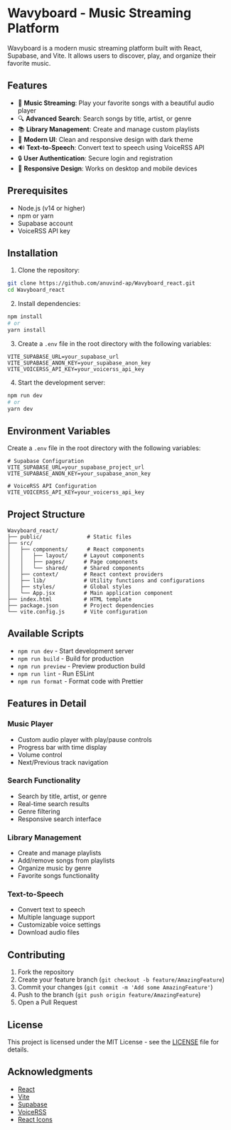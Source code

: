 # Wavyboard - Music Streaming Platform

Wavyboard is a modern music streaming platform built with React, Supabase, and Vite. It allows users to discover, play, and organize their favorite music.

## Features

- 🎵 **Music Streaming**: Play your favorite songs with a beautiful audio player
- 🔍 **Advanced Search**: Search songs by title, artist, or genre
- 📚 **Library Management**: Create and manage custom playlists
- 🎨 **Modern UI**: Clean and responsive design with dark theme
- 🔊 **Text-to-Speech**: Convert text to speech using VoiceRSS API
- 🔒 **User Authentication**: Secure login and registration
- 📱 **Responsive Design**: Works on desktop and mobile devices

## Prerequisites

- Node.js (v14 or higher)
- npm or yarn
- Supabase account
- VoiceRSS API key

## Installation

1. Clone the repository:
```bash
git clone https://github.com/anuvind-ap/Wavyboard_react.git
cd Wavyboard_react
```

2. Install dependencies:
```bash
npm install
# or
yarn install
```

3. Create a `.env` file in the root directory with the following variables:
```env
VITE_SUPABASE_URL=your_supabase_url
VITE_SUPABASE_ANON_KEY=your_supabase_anon_key
VITE_VOICERSS_API_KEY=your_voicerss_api_key
```

4. Start the development server:
```bash
npm run dev
# or
yarn dev
```

## Environment Variables

Create a `.env` file in the root directory with the following variables:

```env
# Supabase Configuration
VITE_SUPABASE_URL=your_supabase_project_url
VITE_SUPABASE_ANON_KEY=your_supabase_anon_key

# VoiceRSS API Configuration
VITE_VOICERSS_API_KEY=your_voicerss_api_key
```

## Project Structure

```
Wavyboard_react/
├── public/              # Static files
├── src/
│   ├── components/      # React components
│   │   ├── layout/     # Layout components
│   │   ├── pages/      # Page components
│   │   └── shared/     # Shared components
│   ├── context/        # React context providers
│   ├── lib/            # Utility functions and configurations
│   ├── styles/         # Global styles
│   └── App.jsx         # Main application component
├── index.html          # HTML template
├── package.json        # Project dependencies
└── vite.config.js      # Vite configuration
```

## Available Scripts

- `npm run dev` - Start development server
- `npm run build` - Build for production
- `npm run preview` - Preview production build
- `npm run lint` - Run ESLint
- `npm run format` - Format code with Prettier

## Features in Detail

### Music Player
- Custom audio player with play/pause controls
- Progress bar with time display
- Volume control
- Next/Previous track navigation

### Search Functionality
- Search by title, artist, or genre
- Real-time search results
- Genre filtering
- Responsive search interface

### Library Management
- Create and manage playlists
- Add/remove songs from playlists
- Organize music by genre
- Favorite songs functionality

### Text-to-Speech
- Convert text to speech
- Multiple language support
- Customizable voice settings
- Download audio files

## Contributing

1. Fork the repository
2. Create your feature branch (`git checkout -b feature/AmazingFeature`)
3. Commit your changes (`git commit -m 'Add some AmazingFeature'`)
4. Push to the branch (`git push origin feature/AmazingFeature`)
5. Open a Pull Request

## License

This project is licensed under the MIT License - see the [LICENSE](LICENSE) file for details.

## Acknowledgments

- [React](https://reactjs.org/)
- [Vite](https://vitejs.dev/)
- [Supabase](https://supabase.io/)
- [VoiceRSS](https://www.voicerss.org/)
- [React Icons](https://react-icons.github.io/react-icons/)
